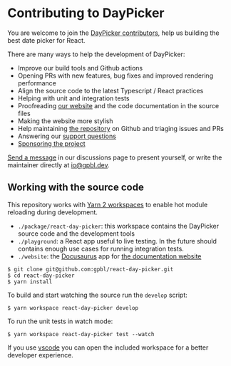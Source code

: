 # Contributing to DayPicker

You are welcome to join the [DayPicker
contributors](https://github.com/gpbl/react-day-picker/graphs/contributors),
help us building the best date picker for React.

There are many ways to help the development of DayPicker:

- Improve our build tools and Github actions
- Opening PRs with new features, bug fixes and improved rendering performance
- Align the source code to the latest Typescript / React practices
- Helping with unit and integration tests
- Proofreading [our website](http://react-day-picker-next.netlify.app) and the
  code documentation in the source files
- Making the website more stylish
- Help maintaining [the repository](https://github.com/gpbl/react-day-picker) on Github and triaging issues and PRs
- Answering our [support questions](https://github.com/gpbl/react-day-picker/discussions/categories/support)
- [Sponsoring the project](https://github.com/sponsors/gpbl)

[Send a
message](https://github.com/gpbl/react-day-picker/discussions)
in our discussions page to present yourself, or write the maintainer directly at
[io@gpbl.dev](mailto:io@gpbl.dev).

## Working with the source code

This repository works with [Yarn 2 workspaces](https://yarnpkg.com/features/workspaces) to enable hot module reloading during development.

- `./package/react-day-picker`: this workspace contains the DayPicker source code and the development tools
- `./playground`: a React app useful to live testing. In the future should contains enough use cases for running integration tests.
- `./website`: the [Docusaurus](http://v2.docusaurus.io) app for [the documentation website](http://react-day-picker-next.netlify.app)

```
$ git clone git@github.com:gpbl/react-day-picker.git
$ cd react-day-picker
$ yarn install
```

To build and start watching the source run the `develop` script:

```
$ yarn workspace react-day-picker develop
```

To run the unit tests in watch mode:

```
$ yarn workspace react-day-picker test --watch
```

If you use [vscode](https://code.visualstudio.com) you can open the included
workspace for a better developer experience.
